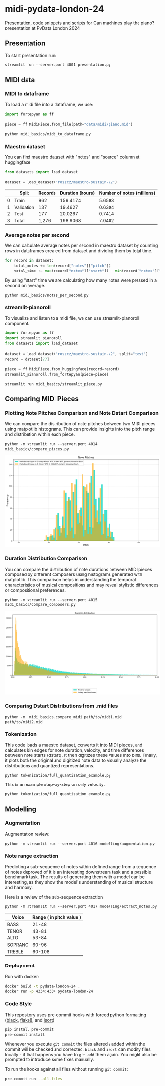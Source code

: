 # midi-pydata-london-24
Presentation, code snippets and scripts for Can machines play the piano? presentation at PyData London 2024

## Presentation

To start presentation run:

```shell
streamlit run --server.port 4001 presentation.py
```

## MIDI data

### MIDI to dataframe

To load a midi file into a dataframe, we use:

```py
import fortepyan as ff

piece = ff.MidiPiece.from_file(path="data/midi/piano.mid")
```

```shell
python midi_basics/midi_to_dataframe.py
```
### Maestro dataset

You can find maestro dataset with "notes" and "source" column at huggingface

```py
from datasets import load_dataset

dataset = load_dataset("roszcz/maestro-sustain-v2")
```

|    | Split      | Records | Duration (hours) | Number of notes (millions) |
|----|------------|---------|------------------|----------------------------|
| 0  | Train      | 962     | 159.4174         | 5.6593                     |
| 1  | Validation | 137     | 19.4627          | 0.6394                     |
| 2  | Test       | 177     | 20.0267          | 0.7414                     |
| 3  | Total      | 1,276   | 198.9068         | 7.0402                     |


### Average notes per second

We can calculate average notes per second in maestro dataset by counting rows in dataframes created from
dataset and dividing them by total time.

```py
for record in dataset:
    total_notes += len(record["notes"]["pitch"])
    total_time += max(record["notes"]["start"]) - min(record["notes"]["start"])
```

By using "start" time we are calculating how many notes were pressed in a second on average.

```shell
python midi_basics/notes_per_second.py
```

### streamlit-pianoroll

To visualize and listen to a midi file, we can use streamlit-pianoroll component.

```py
import fortepyan as ff
import streamlit_pianoroll
from datasets import load_dataset

dataset = load_dataset("roszcz/maestro-sustain-v2", split="test")
record = dataset[77]

piece = ff.MidiPiece.from_huggingface(record=record)
streamlit_pianoroll.from_fortepyan(piece=piece)
```

```shell
streamlit run midi_basics/streamlit_piece.py
```

## Comparing MIDI Pieces

### Plotting Note Pitches Comparison and Note Dstart Comparison

We can compare the distribution of note pitches between two MIDI pieces using matplotlib histograms.
This can provide insights into the pitch range and distribution within each piece.

```shell
python -m streamlit run --server.port 4014 midi_basics/compare_pieces.py
```

![pitch comparison](data/img/pitch_comparison.png)

### Duration Distribution Comparison

You can compare the distribution of note durations between MIDI pieces composed by different composers using histograms generated with matplotlib.
 This comparison helps in understanding the temporal characteristics of musical compositions and may reveal stylistic differences or compositional preferences.

```shell
python -m streamlit run --server.port 4015 midi_basics/compare_composers.py
```

![duration comparison](data/img/duration_comparison.png)

### Comparing Dstart Distributions from .mid files

```shell
python -m  midi_basics.compare_midi path/to/midi1.mid path/to/midi2.mid
```
### Tokenization
This code loads a maestro dataset, converts it into MIDI pieces, and calculates bin edges for note duration, velocity, and time differences between note starts (dstart). It then digitizes these values into bins. Finally, it plots both the original and digitized note data to visually analyze the distributions and quantized representations.
```shell
python tokenization/full_quantization_example.py
```
This is an example step-by-step on only velocity:
```shell
python tokenization/full_quantization_example.py
```

## Modelling
### Augmentation
Augmentation review:
```shell
python -m streamlit run --server.port 4016 modelling/augmentation.py
```

### Note range extraction
Predicting a sub-sequence of notes within defined range from a sequence of notes deproved of it is
an interesting downstream task and a possible benchmark task. The results of generating them with a model can be interesting,
as they show the model's understanding of musical structure and harmony.

Here is a review of the sub-sequence extraction

```shell
python -m streamlit run --server.port 4017 modelling/extract_notes.py
```
| Voice    | Range ( in pitch value )|
|----------|-----------|
| BASS     | 21-48     |
| TENOR    | 43-81     |
| ALTO     | 53-84     |
| SOPRANO  | 60-96     |
| TREBLE   | 60-108    |


### Deployment

Run with docker:

```sh
docker build -t pydata-london-24 .
docker run -p 4334:4334 pydata-london-24
```

### Code Style

This repository uses pre-commit hooks with forced python formatting ([black](https://github.com/psf/black),
[flake8](https://flake8.pycqa.org/en/latest/), and [isort](https://pycqa.github.io/isort/)):

```sh
pip install pre-commit
pre-commit install
```

Whenever you execute `git commit` the files altered / added within the commit will be checked and corrected.
`black` and `isort` can modify files locally - if that happens you have to `git add` them again.
You might also be prompted to introduce some fixes manually.

To run the hooks against all files without running `git commit`:

```sh
pre-commit run --all-files
```
